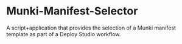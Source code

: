 Munki-Manifest-Selector
=======================

A script+application that provides the selection of a Munki manifest template as part of a Deploy Studio workflow.